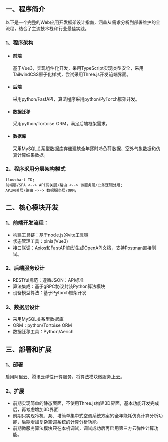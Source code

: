 ## 一、程序简介
以下是一个完整的Web应用开发框架设计指南，涵盖从需求分析到部署维护的全流程，结合了主流技术栈和行业最佳实践。
### 1、程序架构
- #### 前端
  基于Vue3，实现组件化开发，采用TypeScript实现类型安全，采用TailwindCSS原子化样式，尝试采用Three.js开发前端界面。
- #### 后端
  采用python/FastAPI，算法程序采用python/PyTorch框架开发。
- #### 数据迁移
  采用python/Tortoise ORM，满足后端框架需求。
- #### 数据库
  采用MySQL关系型数据库存储建筑全年逐时冷负荷数据、室外气象数据和仿真计算结果数据。
### 2、程序采用分层架构模式
  ```mermaid
  flowchart TD;
  前端层/SPA <--> API网关层/路由 <--> 微服务层/业务逻辑处理;
  API网关层/路由 <--> 数据服务层/ORM;
  ```
## 二、核心模块开发
### 1、前端开发流程：
- 构建工具链：基于node.js的vite工具链
- 状态管理工具：pinia(Vue3)
- 接口联调：Axios和FastAPI自动生成OpenAPI文档，支持Postman直接测试。
### 2、后端服务设计
- RESTful规范：遵循JSON：API标准
- 算法集成：基于gRPC协议封装Python算法模块
- 设备模型算法：基于Pytorch框架开发
### 3、数据层设计
- 采用MySQL关系型数据库
- ORM：python/Tortoise ORM
- 数据迁移工具：Python/Aerich
## 三、部署和扩展
### 1、部署
启用阿里云、腾讯云弹性计算服务，将算法模块微服务上云。
### 2、扩展
- 前期实现简单的静态页面，不使用Three.js构建3D界面，基本功能开发完成后，再考虑增加3D界面
- 前期只实现冷机、泵、塔简单集中式空调系统方案的全年能耗仿真计算分析功能，后期增加复杂空调系统的计算分析功能。
- 前期微服务算法模块只在本机调试，调试成功后再启用第三方云弹性计算功能。